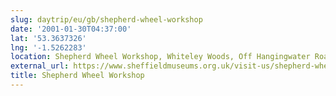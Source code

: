 ```yaml
---
slug: daytrip/eu/gb/shepherd-wheel-workshop
date: '2001-01-30T04:37:00'
lat: '53.3637326'
lng: '-1.5262283'
location: Shepherd Wheel Workshop, Whiteley Woods, Off Hangingwater Road, Sheffield, S11 2YE
external_url: https://www.sheffieldmuseums.org.uk/visit-us/shepherd-wheel-workshop/
title: Shepherd Wheel Workshop
---
```



